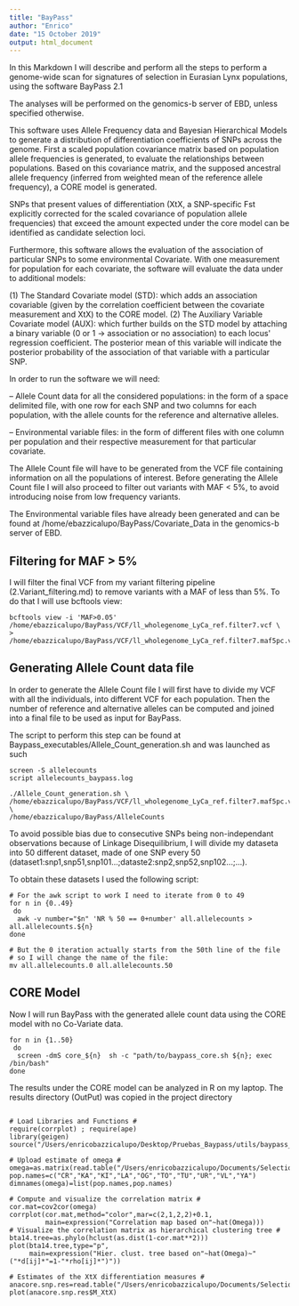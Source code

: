 ```yaml
---
title: "BayPass"
author: "Enrico"
date: "15 October 2019"
output: html_document
---
```


In this Markdown I will describe and perform all the steps to perform a genome-wide scan for signatures of selection in Eurasian Lynx populations, using the software BayPass 2.1

The analyses will be performed on the genomics-b server of EBD, unless specified otherwise.

This software uses Allele Frequency data and Bayesian Hierarchical Models to generate a distribution of differentiation coefficients of SNPs across the genome. First a scaled population covariance matrix based on population allele frequencies is generated, to evaluate the relationships between populations. Based on this covariance matrix, and the supposed ancestral allele frequency (inferred from weighted mean of the reference allele frequency), a CORE model is generated.

SNPs that present values of differentiation (XtX, a SNP-specific Fst explicitly corrected for the scaled covariance of population allele frequencies) that exceed the amount expected under the core model can be identified as candidate selection loci.

Furthermore, this software allows the evaluation of the association of particular SNPs to some environmental Covariate. With one measurement for population for each covariate, the software will evaluate the data under to additional models:

(1) The Standard Covariate model (STD): which adds an association covariable (given by the correlation coefficient between the covariate measurement and XtX) to the CORE model.
(2) The Auxiliary Variable Covariate model (AUX): which further builds on the STD model by attaching a binary variable (0 or 1 -> association or no association) to each locus' regression coefficient. The posterior mean of this variable will indicate the posterior probability of the association of that variable with a particular SNP.

In order to run the software we will need:

– Allele Count data for all the considered populations: in the form of a space delimited file, with one row for each SNP and two columns for each population, with the allele counts for the reference and alternative alleles.

– Environmental variable files: in the form of different files with one column per population and their respective measurement for that particular covariate.

The Allele Count file will have to be generated from the VCF file containing information on all the populations of interest. Before generating the Allele Count file I will also proceed to filter out variants with MAF < 5%, to avoid introducing noise from low frequency variants.

The Environmental variable files have already been generated and can be found at /home/ebazzicalupo/BayPass/Covariate_Data in the genomics-b server of EBD.

## Filtering for MAF > 5%

I will filter the final VCF from my variant filtering pipeline (2.Variant_filtering.md) to remove variants with a MAF of less than 5%. To do that I will use bcftools view:
```
bcftools view -i 'MAF>0.05' /home/ebazzicalupo/BayPass/VCF/ll_wholegenome_LyCa_ref.filter7.vcf \
> /home/ebazzicalupo/BayPass/VCF/ll_wholegenome_LyCa_ref.filter7.maf5pc.vcf
```

## Generating Allele Count data file

In order to generate the Allele Count file I will first have to divide my VCF with all the individuals, into different VCF for each population. Then the number of reference and alternative alleles can be computed and joined into a final file to be used as input for BayPass.

The script to perform this step can be found at Baypass_executables/Allele_Count_generation.sh and was launched as such

```
screen -S allelecounts
script allelecounts_baypass.log

./Allele_Count_generation.sh \
/home/ebazzicalupo/BayPass/VCF/ll_wholegenome_LyCa_ref.filter7.maf5pc.vcf \
/home/ebazzicalupo/BayPass/AlleleCounts
```

To avoid possible bias due to consecutive SNPs being non-independant observations because of Linkage Disequilibrium, I will divide my dataseta into 50 different dataset, made of one SNP every 50 (dataset1:snp1,snp51,snp101...;dataste2:snp2,snp52,snp102...;...).

To obtain these datasets I used the following script:

```
# For the awk script to work I need to iterate from 0 to 49
for n in {0..49}
 do
  awk -v number="$n" 'NR % 50 == 0+number' all.allelecounts > all.allelecounts.${n}
done

# But the 0 iteration actually starts from the 50th line of the file
# so I will change the name of the file:
mv all.allelecounts.0 all.allelecounts.50
```

## CORE Model

Now I will run BayPass with the generated allele count data using the CORE model with no Co-Variate data.

```
for n in {1..50}
 do
  screen -dmS core_${n}  sh -c "path/to/baypass_core.sh ${n}; exec /bin/bash"
done
```
The results under the CORE model can be analyzed in R on my laptop. The results directory (OutPut) was copied in the project directory

```{R}

# Load Libraries and Functions #
require(corrplot) ; require(ape)
library(geigen)
source("/Users/enricobazzicalupo/Desktop/Pruebas_Baypass/utils/baypass_utils.R")

# Upload estimate of omega #
omega=as.matrix(read.table("/Users/enricobazzicalupo/Documents/Selection_Eurasian_Lynx/OutPut/CORE_mat_omega.out"))
pop.names=c("CR","KA","KI","LA","OG","TO","TU","UR","VL","YA")
dimnames(omega)=list(pop.names,pop.names)

# Compute and visualize the correlation matrix #
cor.mat=cov2cor(omega)
corrplot(cor.mat,method="color",mar=c(2,1,2,2)+0.1,
         main=expression("Correlation map based on"~hat(Omega)))
# Visualize the correlation matrix as hierarchical clustering tree #
bta14.tree=as.phylo(hclust(as.dist(1-cor.mat**2)))
plot(bta14.tree,type="p",
     main=expression("Hier. clust. tree based on"~hat(Omega)~"("*d[ij]*"=1-"*rho[ij]*")"))

# Estimates of the XtX differentiation measures #
anacore.snp.res=read.table("/Users/enricobazzicalupo/Documents/Selection_Eurasian_Lynx/OutPut/CORE_summary_pi_xtx.out",h=T)
plot(anacore.snp.res$M_XtX)


```
